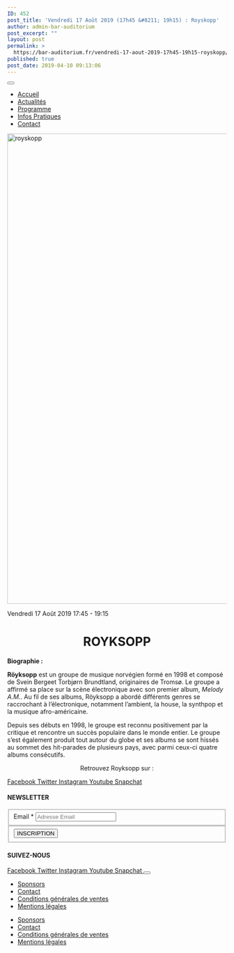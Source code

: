 ```yaml
---
ID: 452
post_title: 'Vendredi 17 Août 2019 (17h45 &#8211; 19h15) : Royskopp'
author: admin-bar-auditorium
post_excerpt: ""
layout: post
permalink: >
  https://bar-auditorium.fr/vendredi-17-aout-2019-17h45-19h15-royskopp/
published: true
post_date: 2019-04-10 09:13:06
---
```

<button id="elementor-menu-toggle"></button>
<nav itemtype="http://schema.org/SiteNavigationElement" itemscope="itemscope" id="elementor-navigation" role="navigation" aria-label="Elementor Menu">
<ul id="elementor-navmenu">
 	<li id="menu-item-67"><a href="https://bar-auditorium.fr/">Accueil</a></li>
 	<li id="menu-item-101"><a href="https://bar-auditorium.fr/actualites-bar-auditorium/">Actualités</a></li>
 	<li id="menu-item-241"><a href="https://bar-auditorium.fr/artistes/">Programme</a></li>
 	<li id="menu-item-17"><a href="https://bar-auditorium.fr/infos-pratiques/">Infos Pratiques</a></li>
 	<li id="menu-item-16"><a href="https://bar-auditorium.fr/contact/">Contact</a></li>
</ul>
</nav>			<a href="https://bar-auditorium.fr/horaires/">
</a>
<img width="1920" height="1080" src="https://bar-auditorium.fr/wp-content/uploads/2019/02/ryksopp-508888085cfbd.jpg" alt="royskopp" srcset="https://bar-auditorium.fr/wp-content/uploads/2019/02/ryksopp-508888085cfbd.jpg 1920w, https://bar-auditorium.fr/wp-content/uploads/2019/02/ryksopp-508888085cfbd-300x169.jpg 300w, https://bar-auditorium.fr/wp-content/uploads/2019/02/ryksopp-508888085cfbd-768x432.jpg 768w, https://bar-auditorium.fr/wp-content/uploads/2019/02/ryksopp-508888085cfbd-1024x576.jpg 1024w, https://bar-auditorium.fr/wp-content/uploads/2019/02/ryksopp-508888085cfbd-1568x882.jpg 1568w" sizes="(max-width: 1920px) 100vw, 1920px">

Vendredi 17 Août 2019
17:45 - 19:15
<h1 style="text-align: center;">ROYKSOPP</h1>
<strong>Biographie :</strong>

<b>Röyksopp</b>&nbsp;est un&nbsp;groupe de musique&nbsp;norvégien&nbsp;formé en 1998 et composé de&nbsp;Svein Bergeet&nbsp;Torbjørn Brundtland, originaires de&nbsp;Tromsø. Le groupe a affirmé sa place sur la scène électronique avec son premier album,&nbsp;<i>Melody A.M.</i>. Au fil de ses albums, Röyksopp a abordé différents genres se raccrochant à l’électronique, notamment l’ambient, la&nbsp;house, la&nbsp;synthpop&nbsp;et la&nbsp;musique afro-américaine.&nbsp;

Depuis ses débuts en 1998, le groupe est reconnu positivement par la critique et rencontre un succès populaire dans le monde entier. Le groupe s’est également produit tout autour du globe et ses albums se sont hissés au sommet des hit-parades de plusieurs pays, avec parmi ceux-ci quatre albums consécutifs.
<p style="text-align: center;">Retrouvez Royksopp sur :</p>
							<a href="https://fr-fr.facebook.com/Royksopp/" target="_blank" rel="noopener noreferrer">
Facebook
</a>
<a href="https://twitter.com/royksopp" target="_blank" rel="noopener noreferrer">
Twitter
</a>
<a href="https://www.instagram.com/larouxroux/" target="_blank" rel="noopener noreferrer">
Instagram
</a>
<a href="https://www.youtube.com/channel/UC9lmMDVtBa6Hppy8Ehfpwpg" target="_blank" rel="noopener noreferrer">
Youtube
</a>
<a href="" target="_blank" rel="noopener noreferrer">
Snapchat
</a>
<h4>NEWSLETTER</h4>
<form action="https://bar-auditorium.fr/wp-admin/admin-post.php" method="post" name="content-form-476c3698" id="content-form-476c3698"><input type="hidden" id="_wpnonce_newsletter" name="_wpnonce_newsletter" value="48ab601aad"><input type="hidden" name="_wp_http_referer" value="/wp-admin/admin-ajax.php"><input type="hidden" name="action" value="content_form_submit"><input type="hidden" name="form-type" value="newsletter"><input type="hidden" name="form-builder" value="elementor"><input type="hidden" name="post-id" value="452"><input type="hidden" name="form-id" value="476c3698">
<fieldset>
            <label for="data[476c3698][email]">
Email *            </label>
<input type="text" name="data[476c3698][email]" id="data[476c3698][email]" required="required" placeholder="Adresse Email"></fieldset>
<fieldset>
            <button type="submit" name="submit" value="submit-newsletter-476c3698">
INSCRIPTION                            </button></fieldset>
</form>
<h4>SUIVEZ-NOUS</h4>
<a href="" target="_blank" rel="noopener noreferrer">
Facebook
</a>
<a href="" target="_blank" rel="noopener noreferrer">
Twitter
</a>
<a href="" target="_blank" rel="noopener noreferrer">
Instagram
</a>
<a href="" target="_blank" rel="noopener noreferrer">
Youtube
</a>
<a href="" target="_blank" rel="noopener noreferrer">
Snapchat
</a>
<button id="elementor-menu-toggle"></button>
<nav itemtype="http://schema.org/SiteNavigationElement" itemscope="itemscope" id="elementor-navigation" role="navigation" aria-label="Elementor Menu">
<ul id="elementor-navmenu">
 	<li id="menu-item-104"><a href="https://bar-auditorium.fr/sponsors/">Sponsors</a></li>
 	<li id="menu-item-105"><a href="https://bar-auditorium.fr/contact/">Contact</a></li>
 	<li id="menu-item-103"><a href="https://bar-auditorium.fr/conditions-generales-de-ventes/">Conditions générales de ventes</a></li>
 	<li id="menu-item-102"><a href="https://bar-auditorium.fr/mentions-legales/">Mentions légales</a></li>
</ul>
</nav>

<nav itemtype="http://schema.org/SiteNavigationElement" itemscope="itemscope" id="cbp-hsmenu-wrapper">
<ul id="mega-menu">
 	<li><a href="https://bar-auditorium.fr/sponsors/">Sponsors</a></li>
 	<li><a href="https://bar-auditorium.fr/contact/">Contact</a></li>
 	<li><a href="https://bar-auditorium.fr/conditions-generales-de-ventes/">Conditions générales de ventes</a></li>
 	<li><a href="https://bar-auditorium.fr/mentions-legales/">Mentions légales</a></li>
</ul>
</nav>